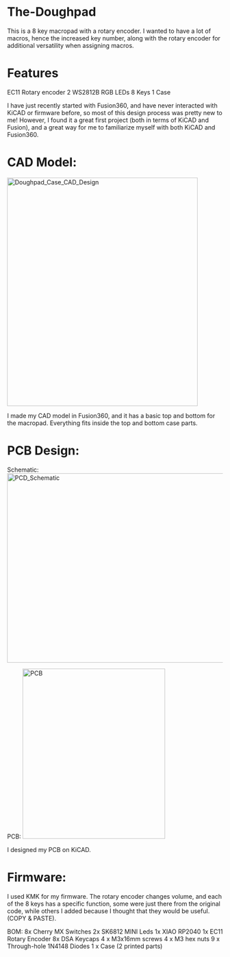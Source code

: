 # The-Doughpad
This is a 8 key macropad with a rotary encoder. I wanted to have a lot of macros, hence the increased key number, along with the rotary encoder for additional versatility when assigning macros.
# Features
EC11 Rotary encoder 
2 WS2812B RGB LEDs
8 Keys
1 Case

I have just recently started with Fusion360, and have never interacted with KiCAD or firmware before, so most of this design process was pretty new to me! However, I found it a great first project (both in terms of KiCAD and Fusion), and a great way for me to familiarize myself with both KiCAD and Fusion360.

# CAD Model:
<img width="445" height="533" alt="Doughpad_Case_CAD_Design" src="https://github.com/user-attachments/assets/7ff9ab6d-ad45-442a-b48c-6267886bab97" />

I made my CAD model in Fusion360, and it has a basic top and bottom for the macropad. Everything fits inside the top and bottom case parts.

# PCB Design:
Schematic:
<img width="850" height="442" alt="PCD_Schematic" src="https://github.com/user-attachments/assets/2bd3ff07-510a-4803-a1ca-04e2cb11da70" />

PCB:
<img width="333" height="397" alt="PCB" src="https://github.com/user-attachments/assets/676fad18-7533-4916-9919-1f0534a8412b" />

I designed my PCB on KiCAD. 

# Firmware:
I used KMK for my firmware.
The rotary encoder changes volume, and each of the 8 keys has a specific function, some were just there from the original code, while others I added because I thought that they would be useful. (COPY & PASTE).

BOM:
8x Cherry MX Switches
2x SK6812 MINI Leds
1x XIAO RP2040
1x EC11 Rotary Encoder
8x DSA Keycaps
4 x M3x16mm screws
4 x M3 hex nuts
9 x Through-hole 1N4148 Diodes
1 x Case (2 printed parts)


